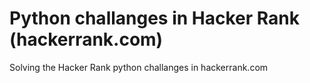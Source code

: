 # Python challanges in Hacker Rank (hackerrank.com)
Solving the Hacker Rank python challanges in hackerrank.com
